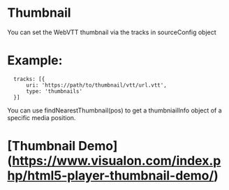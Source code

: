# Thumbnail
You can set the WebVTT thumbnail via the tracks in sourceConfig object

# Example:
      tracks: [{
          uri: 'https://path/to/thumbnail/vtt/url.vtt',
          type: 'thumbnails'
      }]
You can use findNearestThumbnail(pos) to get a thumbniailInfo object of a specific media position.


# [Thumbnail Demo] (https://www.visualon.com/index.php/html5-player-thumbnail-demo/)